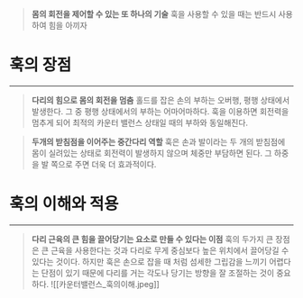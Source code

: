 > **몸의 회전을 제어할 수 있는 또 하나의 기술**
> 훅을 사용할 수 있을 때는 반드시 사용하여 힘을 아끼자
# 훅의 장점
---
> **다리의 힘으로 몸의 회전을 멈춤**
> 홀드를 잡은 손의 부하는 오버행, 평행 상태에서 발생한다. 그 중 평행 상태에서의 부하는 어마어마하다. 훅을 이용하면 회전력을 멈추게 되어 최적의 카운터 밸런스 상태일 때의 부하와 동일해진다.

> **두개의 받침점을 이어주는 중간다리 역할**
> 훅은 손과 발이라는 두 개의 받침점에 몸이 실려있는 상태로 회전력이 발생하지 않으며 체중만 부담하면 된다. 그 하중을 발 쪽으로 주면 더욱 더 효과적이다.
# 훅의 이해와 적용
---
> **다리 근육의 큰 힘을 끌어당기는 요소로 만들 수 있다는 이점**
> 훅의 두가지 큰 장점은 큰 근육을 사용한다는 것과 다리로 무게 중심보다 높은 위치에서 끌어당길 수 있다는 것이다. 하지만 훅은 손으로 잡을 때 처럼 섬세한 그립감을 느끼기 어렵다는 단점이 있기 때문에 다리를 거는 각도나 당기는 방향을 잘 조절하는 것이 중요하다. ![[카운터밸런스_훅의이해.jpeg]]